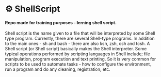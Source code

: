 # :gear: ShellScript

#### Repo made for training purposes - lerning shell script.

<p align="justify">
  
 Shell script is the name given to a file that will be interpreted by some Shell type program. Currently, there are several Shell-type programs. In addition to the main ones - sh and bash - there are also ksh, zsh, csh and tcsh. A Shell script (or Shell script) basically makes the Shell interpreter. Some typical operations performed by scripting languages ​​in Shell include; file manipulation, program execution and text printing. So it is very common for scripts to be used to automate tasks - how to configure the environment, run a program and do any cleaning, registration, etc.
          
</p>
